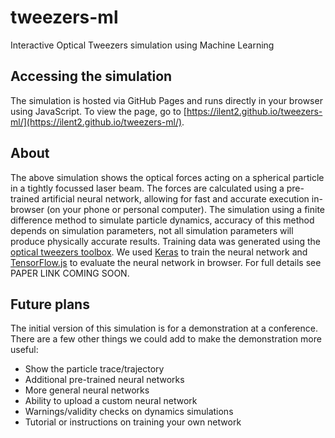 # tweezers-ml
Interactive Optical Tweezers simulation using Machine Learning

## Accessing the simulation

The simulation is hosted via GitHub Pages and runs directly
in your browser using JavaScript.  To view the page, go to
[https://ilent2.github.io/tweezers-ml/](https://ilent2.github.io/tweezers-ml/).

## About

The above simulation shows the optical forces acting on a
spherical particle in a tightly focussed laser beam.
The forces are calculated using a pre-trained artificial
neural network, allowing for fast and accurate execution
in-browser (on your phone or personal computer).
The simulation using a finite difference method to simulate
particle dynamics, accuracy of this method depends on
simulation parameters, not all simulation parameters will
produce physically accurate results.
Training data was generated using the
[optical tweezers toolbox](https://github.com/ilent2/ott).
We used [Keras](https://keras.io/)
to train the neural network and
[TensorFlow.js](https://www.tensorflow.org/js) to evaluate
the neural network in browser.
For full details see PAPER LINK COMING SOON.

## Future plans

The initial version of this simulation is for a demonstration at a
conference.  There are a few other things we could add to make the
demonstration more useful:

 * Show the particle trace/trajectory
 * Additional pre-trained neural networks
 * More general neural networks
 * Ability to upload a custom neural network
 * Warnings/validity checks on dynamics simulations
 * Tutorial or instructions on training your own network

